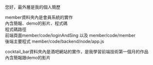 您好，最外層是我的個人簡歷  

member資料夾內是會員系統的實作  
    內含簡報、demo的影片、程式碼  
    程式碼路徑  
    前端頁面member/code/loginAndSing 以及 member/code/member  
    後端主要程式 member/code/backend/node/app.js  
  
cocktail_bar資料夾內是酒吧網站的實作，是我學習前端技術第一個月的作品  
    內含簡報跟demo的影片  
